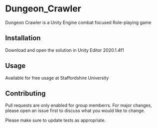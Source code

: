 # Dungeon_Crawler

Dungeon Crawler is a Unity Engine combat focused Role-playing game

## Installation

Download and open the solution in Unity Editor 2020.1.4f1

## Usage

Available for free usage at Staffordshire University

## Contributing
Pull requests are only enabled for group memberrs. For major changes, please open an issue first to discuss what you would like to change.

Please make sure to update tests as appropriate.

